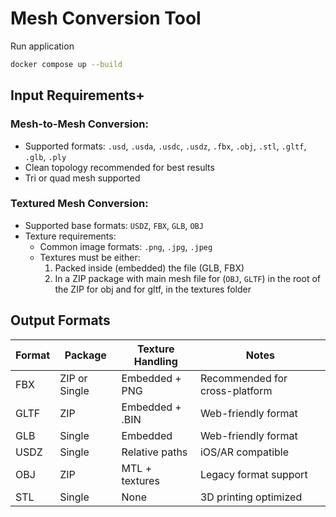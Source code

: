# Mesh Conversion Tool

Run application

```bash
docker compose up --build
```

## Input Requirements+

### Mesh-to-Mesh Conversion:

- Supported formats: `.usd`, `.usda`, `.usdc`, `.usdz`, `.fbx`, `.obj`, `.stl`, `.gltf`, `.glb`, `.ply`
- Clean topology recommended for best results
- Tri or quad mesh supported

### Textured Mesh Conversion:

- Supported base formats: `USDZ`, `FBX`, `GLB`, `OBJ`
- Texture requirements:
  - Common image formats: `.png`, `.jpg`, `.jpeg`
  - Textures must be either:
    1. Packed inside (embedded) the file (GLB, FBX)
    2. In a ZIP package with main mesh file for (`OBJ`, `GLTF`) in the root of the ZIP for obj and for gltf, in the textures folder

## Output Formats

| Format | Package       | Texture Handling | Notes                          |
| ------ | ------------- | ---------------- | ------------------------------ |
| FBX    | ZIP or Single | Embedded + PNG   | Recommended for cross-platform |
| GLTF   | ZIP           | Embedded + .BIN  | Web-friendly format            |
| GLB    | Single        | Embedded         | Web-friendly format            |
| USDZ   | Single        | Relative paths   | iOS/AR compatible              |
| OBJ    | ZIP           | MTL + textures   | Legacy format support          |
| STL    | Single        | None             | 3D printing optimized          |
